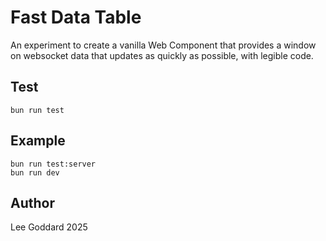 # Fast Data Table

An experiment to create a vanilla Web Component that provides a window on websocket data that updates as quickly as possible, with legible code.

## Test

    bun run test

## Example

    bun run test:server
    bun run dev

## Author 

Lee Goddard 2025
